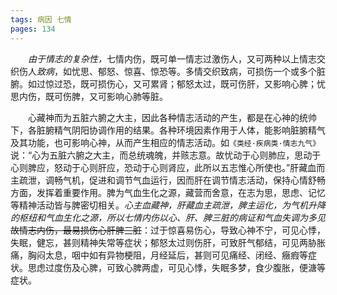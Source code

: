 ```yaml
---
tags: 病因 七情
pages: 134
---
```

&emsp;&emsp;<dfn>由于情志的复杂性，</dfn>七情内伤，既可单一情志过激伤人，又可两种以上情志交织伤人<dfn>致病</dfn>，如忧思、郁怒、惊喜、惊恐等。多情交织致病，可损伤一个或多个脏腑。如过惊过恐，既可损伤心，又可累肾；郁怒太过，既可伤肝，又影响心脾；忧思内伤，既可伤脾，又可影响心肺等脏。

&emsp;&emsp;心藏神而为五脏六腑之大主，因此各种情志活动的产生，都是在心神的统帅下，各脏腑精气阴阳协调作用的结果。各种环境因素作用于人体，能影响脏腑精气及其功能，也可影响心神，从而产生相应的情志活动。如`《类经·疾病类·情志九气》`说：“心为五脏六腑之大主，而总统魂魄，并赅志意。故忧动于心则肺应，思动于心则脾应，怒动于心则肝应，恐动于心则肾应，此所以五志惟心所使也。”肝藏血而主疏泄，调畅气机，促进和调节气血运行，因而肝在调节情志活动，保持心情舒畅方面，发挥着重要作用。脾为气血生化之源，藏营而舍意，在志为思，思虑、记忆等精神活动皆与脾密切相关。<dfn>心主血藏神，肝藏血主疏泄，脾主运化，为气机升降的枢纽和气血生化之源，所以七情内伤以心、肝、脾三脏的病证和气血失调为多见</dfn>~~故情志内伤，最易损伤心肝脾三脏~~：过于惊喜易伤心，导致心神不宁，可见心悸，失眠，健忘，甚则精神失常等症状；郁怒太过则伤肝，可致肝气郁结，可见两胁胀痛，胸闷太息，咽中如有异物梗阻，月经延后，甚则可见痛经、闭经、癥瘕等症状。思虑过度伤及心脾，可致心脾两虚，可见心悸，失眠多梦，食少腹胀，便溏等症状。